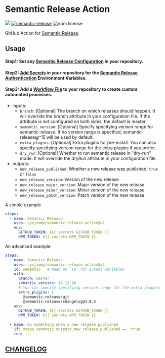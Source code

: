 # Semantic Release Action
![][workflows-badge-image]
[![semantic-release][semantic-image]][semantic-url]
![npm license][license-image]

[workflows-badge-image]: https://github.com/cycjimmy/semantic-release-action/workflows/Test%20Release/badge.svg
[semantic-url]: https://github.com/semantic-release/semantic-release
[semantic-image]: https://img.shields.io/badge/%20%20%F0%9F%93%A6%F0%9F%9A%80-semantic--release-e10079.svg
[license-image]: https://img.shields.io/npm/l/@cycjimmy/semantic-release-action.svg?style=flat-square

GitHub Action for [Semantic Release](https://github.com/semantic-release/semantic-release). 

## Usage
#### Step1: Set any [Semantic Release Configuration](https://github.com/semantic-release/semantic-release/blob/master/docs/usage/configuration.md#configuration) in your repository.

#### Step2: [Add Secrets](https://help.github.com/en/articles/virtual-environments-for-github-actions#creating-and-using-secrets-encrypted-variables) in your repository for the [Semantic Release Authentication](https://github.com/semantic-release/semantic-release/blob/master/docs/usage/ci-configuration.md#authentication) Environment Variables.

#### Step3: Add a [Workflow File](https://help.github.com/en/articles/workflow-syntax-for-github-actions) to your repository to create custom automated processes.
* inputs:
  * `branch`: [Optional] The branch on which releases should happen. It will override the branch attribute in your configuration file. If the attribute is not configured on both sides, the default is master.
  * `semantic_version`: [Optional] Specify specifying version range for semantic-release. If no version range is specified, semantic-release@^15 will be used by default.
  * `extra_plugins`: [Optional] Extra plugins for pre-install. You can also specify specifying version range for the extra plugins if you prefer.
  * `dry_run`: [Optional] Whether to run semantic release in "dry-run" mode. It will override the dryRun attribute in your configuration file.
* outputs:
  * `new_release_published`: Whether a new release was published. `true` or `false`
  * `new_release_version`: Version of the new release
  * `new_release_major_version`: Major version of the new release
  * `new_release_minor_version`: Minor version of the new release
  * `new_release_patch_version`: Patch version of the new release

A simple example
```yaml
steps:
  - name: Semantic Release
    uses: cycjimmy/semantic-release-action@v2
    env:
      GITHUB_TOKEN: ${{ secrets.GITHUB_TOKEN }}
      NPM_TOKEN: ${{ secrets.NPM_TOKEN }}
```

An advanced example
```yaml
steps:
  - name: Semantic Release
    uses: cycjimmy/semantic-release-action@v2
    id: semantic   # Need an `id` for output variables
    with:
      branch: master
      semantic_version: 15.13.28
      # You can specify specifying version range for the extra plugins if you prefer.
      extra_plugins: |
        @semantic-release/git
        @semantic-release/changelog@3.0.0
    env:
      GITHUB_TOKEN: ${{ secrets.GITHUB_TOKEN }}
      NPM_TOKEN: ${{ secrets.NPM_TOKEN }}
      
  - name: Do something when a new release published
    if: steps.semantic.outputs.new_release_published == 'true'
    run: ...
```

## [CHANGELOG](./docs/CHANGELOG.md)

